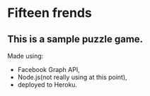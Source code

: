 Fifteen frends
=============

This is a sample puzzle game.
-----------------------------

Made using: 
* Facebook Graph API, 
* Node.js(not really using at this point), 
* deployed to Heroku.
